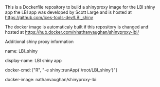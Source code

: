 This is a Dockerfile repository to build a shinyproxy image for the LBI shiny app
the LBI app was developed by Scott Large and is hosted at 
https://github.com/ices-tools-dev/LBI_shiny

The docker image is automaticaly built if this repository is changed and hosted at 
https://hub.docker.com/r/nathanvaughan/shinyproxy-lbi/

Additional shiny proxy information
    
name: LBI_shiny

display-name: LBI shiny app

docker-cmd: ["R", "-e shiny::runApp('/root/LBI_shiny')"]

docker-image: nathanvaughan/shinyproxy-lbi

